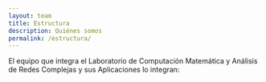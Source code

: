 ```yaml
---
layout: team
title: Estructura
description: Quiénes somos
permalink: /estructura/
---
```


<!--On this page you can list team members by defining them in [`_data/team.yml`](https://raw.githubusercontent.com/peterdesmet/petridish/master/_data/team.yml).-->

El equipo que integra el Laboratorio de Computación Matemática y Análisis de Redes Complejas y sus Aplicaciones lo integran:
